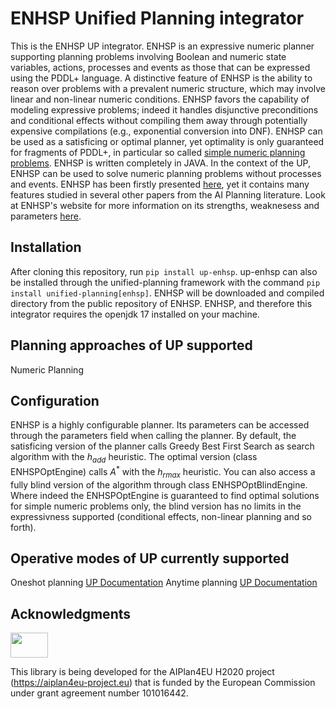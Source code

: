# ENHSP Unified Planning integrator 
This is the ENHSP UP integrator. ENHSP is an expressive numeric planner supporting planning problems involving Boolean and numeric state variables, actions, processes and events as those that can be expressed using the PDDL+ language. A distinctive feature of ENHSP is the ability to reason over problems with a prevalent numeric structure, which may involve linear and non-linear numeric conditions. ENHSP favors the capability of modeling expressive problems; indeed it handles disjunctive preconditions and conditional effects without compiling them away through potentially expensive compilations (e.g., exponential conversion into DNF). ENHSP can be used as a satisficing or optimal planner, yet optimality is only guaranteed for fragments of PDDL+, in particular so called [simple numeric planning problems](https://www.jair.org/index.php/jair/article/download/11875/26598/). ENHSP is written completely in JAVA. In the context of the UP, ENHSP can be used to solve numeric planning problems without processes and events.
ENHSP has been firstly presented [here](https://ebooks.iospress.nl/pdf/doi/10.3233/978-1-61499-672-9-655), yet it contains many features studied in several other papers from the AI Planning literature.
Look at ENHSP's website for more information on its strengths, weaknesess and parameters [here](https://sites.google.com/view/enhsp/).

## Installation
After cloning this repository, run ```pip install up-enhsp```. up-enhsp can also be installed through the unified-planning framework with the command ```pip install unified-planning[enhsp]```. 
ENHSP will be downloaded and compiled directory from the public repository of ENHSP.
ENHSP, and therefore this integrator requires the openjdk 17 installed on your machine.

## Planning approaches of UP supported
Numeric Planning

## Configuration
ENHSP is a highly configurable planner. Its parameters can be accessed through the parameters field when calling the planner. By default, the satisficing version of the planner calls Greedy Best First Search as search algorithm with the $h_{add}$ heuristic. The optimal version (class ENHSPOptEngine) calls $A^*$ with the $h_{rmax}$ heuristic. You can also access a fully blind version of the algorithm through class ENHSPOptBlindEngine. Where indeed the ENHSPOptEngine is guaranteed to find optimal solutions for simple numeric problems only, the blind version has no limits in the expressivness supported (conditional effects, non-linear planning and so forth).

## Operative modes of UP currently supported
Oneshot planning [UP Documentation](https://unified-planning.readthedocs.io/en/latest/operation_modes.html#oneshotplanner)
Anytime planning [UP Documentation](https://unified-planning.readthedocs.io/en/latest/operation_modes.html#anytimeplanner)

## Acknowledgments

<img src="https://www.aiplan4eu-project.eu/wp-content/uploads/2021/07/euflag.png" width="60" height="40">

This library is being developed for the AIPlan4EU H2020 project (https://aiplan4eu-project.eu) that is funded by the European Commission under grant agreement number 101016442.
